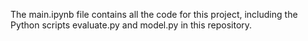The main.ipynb file contains all the code for this project, including the Python scripts evaluate.py and model.py in this repository.
